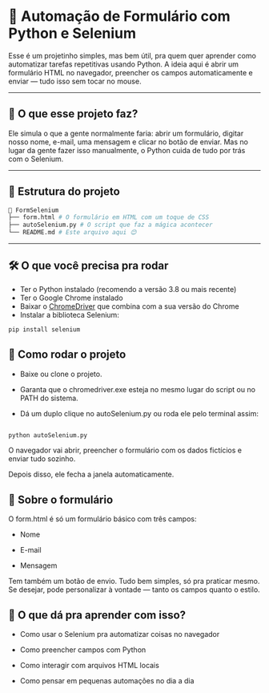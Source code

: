 # 🤖 Automação de Formulário com Python e Selenium

Esse é um projetinho simples, mas bem útil, pra quem quer aprender como automatizar tarefas repetitivas usando Python. A ideia aqui é abrir um formulário HTML no navegador, preencher os campos automaticamente e enviar — tudo isso sem tocar no mouse.

---

## 📌 O que esse projeto faz?

Ele simula o que a gente normalmente faria: abrir um formulário, digitar nosso nome, e-mail, uma mensagem e clicar no botão de enviar. Mas no lugar da gente fazer isso manualmente, o Python cuida de tudo por trás com o Selenium.

---

## 🧱 Estrutura do projeto

```bash
📁 FormSelenium
├── form.html # O formulário em HTML com um toque de CSS
├── autoSelenium.py # O script que faz a mágica acontecer
└── README.md # Este arquivo aqui 😊
```

---

## 🛠 O que você precisa pra rodar

- Ter o Python instalado (recomendo a versão 3.8 ou mais recente)
- Ter o Google Chrome instalado
- Baixar o [ChromeDriver](https://chromedriver.chromium.org/) que combina com a sua versão do Chrome
- Instalar a biblioteca Selenium:

```bash
pip install selenium
```

## 🚀 Como rodar o projeto
- Baixe ou clone o projeto.

- Garanta que o chromedriver.exe esteja no mesmo lugar do script ou no PATH do sistema.

- Dá um duplo clique no autoSelenium.py ou roda ele pelo terminal assim:

```bash

python autoSelenium.py
```

O navegador vai abrir, preencher o formulário com os dados fictícios e enviar tudo sozinho.

Depois disso, ele fecha a janela automaticamente.

## 📄 Sobre o formulário
O form.html é só um formulário básico com três campos:

- Nome

- E-mail

- Mensagem

Tem também um botão de envio. Tudo bem simples, só pra praticar mesmo. Se desejar, pode personalizar à vontade — tanto os campos quanto o estilo.

## 🧠 O que dá pra aprender com isso?
- Como usar o Selenium pra automatizar coisas no navegador

- Como preencher campos com Python

- Como interagir com arquivos HTML locais

- Como pensar em pequenas automações no dia a dia



